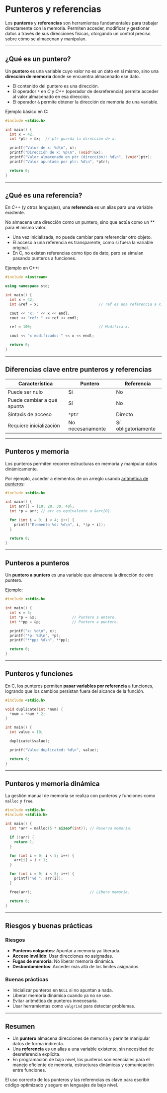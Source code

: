 # Punteros y referencias

Los **punteros** y **referencias** son herramientas fundamentales para trabajar directamente con la memoria. Permiten acceder, modificar y gestionar datos a través de sus direcciones físicas, otorgando un control preciso sobre cómo se almacenan y manipulan.

---

## ¿Qué es un puntero?

Un **puntero** es una variable cuyo valor no es un dato en sí mismo, sino una **dirección de memoria** donde se encuentra almacenado ese dato.

- El contenido del puntero es una dirección.
- El operador `*` en _C_ y _C++_ (operador de desreferencia) permite acceder al valor almacenado en esa dirección.
- El operador `&` permite obtener la dirección de memoria de una variable.

Ejemplo básico en C:

```c
#include <stdio.h>

int main() {
  int x = 42;
  int *ptr = &x;  // ptr guarda la dirección de x.

  printf("Valor de x: %d\n", x);
  printf("Dirección de x: %p\n", (void*)&x);
  printf("Valor almacenado en ptr (dirección): %d\n", (void*)ptr);
  printf("Valor apuntado por ptr: %d\n", *ptr);

  return 0;
}
```

---

## ¿Qué es una referencia?

En _C++_ (y otros lenguajes), una **referencia** es un alias para una variable existente.

No almacena una dirección como un puntero, sino que actúa como un \*\* para el mismo valor.

- Una vez inicializada, no puede cambiar para referenciar otro objeto.
- El acceso a una referencia es transparente, como si fuera la variable original.
- En C, no existen referencias como tipo de dato, pero se simulan pasando punteros a funciones.

Ejemplo en C++:

```cpp
#include <iostream>

using namespace std;

int main() {
  int x = 42;
  int &ref = x;                           // ref es una referencia a x.

  cout << "x: " << x << endl;
  cout << "ref: " << ref << endl;

  ref = 100;                              // Modifica x.

  cout << "x modificado: " << x << endl;

  return 0;
}
```

---

## Diferencias clave entre punteros y referencias

| Característica             | Puntero           | Referencia          |
| -------------------------- | ----------------- | ------------------- |
| Puede ser nulo             | Sí                | No                  |
| Puede cambiar a qué apunta | Sí                | No                  |
| Sintaxis de acceso         | `*ptr`            | Directo             |
| Requiere inicialización    | No necesariamente | Sí obligatoriamente |

---

## Punteros y memoria

Los punteros permiten recorrer estructuras en memoria y manipular datos dinámicamente.

Por ejemplo, acceder a elementos de un arreglo usando [aritmética de punteros](https://www.ibm.com/docs/es/i/7.6.0?topic=pointers-pointer-arithmetic):

```c
#include <stdio.h>

int main() {
  int arr[] = {10, 20, 30, 40};
  int *p = arr; // arr es equivalente a &arr[0].

  for (int i = 0; i < 4; i++) {
    printf("Elemento %d: %d\n", i, *(p + i));
  }

  return 0;
}
```

---

## Punteros a punteros

Un **puntero a puntero** es una variable que almacena la dirección de otro puntero.

Ejemplo:

```c
#include <stdio.h>

int main() {
  int x = 5;
  int *p = &x;                // Puntero a entero.
  int **pp = &p;              // Puntero a puntero.

  printf("x: %d\n", x);
  printf("*p: %d\n", *p);
  printf("**pp: %d\n", **pp);

  return 0;
}
```

---

## Punteros y funciones

En C, los punteros permiten **pasar variables por referencia** a funciones, logrando que los cambios persistan fuera del alcance de la función.

```c
#include <stdio.h>

void duplicate(int *num) {
  *num = *num * 2;
}

int main() {
  int value = 10;

  duplicate(&value);

  printf("Value duplicated: %d\n", value);

  return 0;
}
```

---

## Punteros y memoria dinámica

La gestión manual de memoria se realiza con punteros y funciones como `malloc` y `free`.

```c
#include <stdio.h>
#include <stdlib.h>

int main() {
  int *arr = malloc(5 * sizeof(int)); // Reserva memoria.

  if (!arr) {
    return 1;
  }

  for (int i = 0; i < 5; i++) {
    arr[i] = i + 1;
  }

  for (int i = 0; i < 5; i++) {
    printf("%d ", arr[i]);
  }

  free(arr);                          // Libera memoria.

  return 0;
}
```

---

## Riesgos y buenas prácticas

### Riesgos

- **Punteros colgantes**: Apuntar a memoria ya liberada.
- **Acceso inválido**: Usar direcciones no asignadas.
- **Fugas de memoria**: No liberar memoria dinámica.
- **Desbordamientos**: Acceder más allá de los límites asignados.

### Buenas prácticas

- Inicializar punteros en `NULL` si no apuntan a nada.
- Liberar memoria dinámica cuando ya no se use.
- Evitar aritmética de punteros innecesaria.
- Usar herramientas como `valgrind` para detectar problemas.

---

## Resumen

- Un **puntero** almacena direcciones de memoria y permite manipular datos de forma indirecta.
- Una **referencia** es un alias a una variable existente, sin necesidad de desreferencia explícita.
- En programación de bajo nivel, los punteros son esenciales para el manejo eficiente de memoria, estructuras dinámicas y comunicación entre funciones.

El uso correcto de los punteros y las referencias es clave para escribir código optimizado y seguro en lenguajes de bajo nivel.
